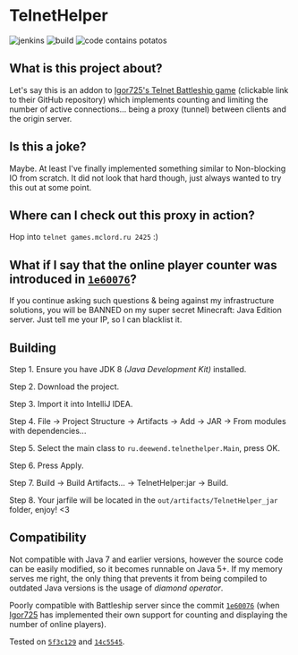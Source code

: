 # TelnetHelper

![jenkins](https://img.shields.io/badge/Jenkins-What%20is%20that-red) 
![build](https://img.shields.io/badge/Build-dying-red) 
![code contains potatos](https://img.shields.io/badge/Code%20contains-potatos-blue)

## What is this project about?
Let's say this is an addon to
[Igor725's Telnet Battleship game](https://github.com/igor725/telebattle) (clickable link
to their GitHub repository) which implements counting and limiting the number of active 
connections... being a proxy (tunnel) between clients and the origin server.
## Is this a joke?
Maybe. At least I've finally implemented something similar to Non-blocking IO from
scratch. It did not look that hard though, just always wanted to try this out at some point.
## Where can I check out this proxy in action?
Hop into `telnet games.mclord.ru 2425` :)
## What if I say that the online player counter was introduced in [`1e60076`](https://github.com/igor725/telebattle/commit/1e60076b8515fe82aaedd6de3af4813a9d99a44d)?
If you continue asking such questions & being against my infrastructure solutions, you will
be BANNED on my super secret Minecraft: Java Edition server. Just tell me your IP, so I can
blacklist it.
## Building
Step 1. Ensure you have JDK 8 _(Java Development Kit)_ installed.

Step 2. Download the project.

Step 3. Import it into IntelliJ IDEA.

Step 4. File -> Project Structure -> Artifacts -> Add -> JAR -> From modules with dependencies...

Step 5. Select the main class to `ru.deewend.telnethelper.Main`, press OK.

Step 6. Press Apply.

Step 7. Build -> Build Artifacts... -> TelnetHelper:jar -> Build.

Step 8. Your jarfile will be located in the `out/artifacts/TelnetHelper_jar` folder, enjoy! <3

## Compatibility

Not compatible with Java 7 and earlier versions, however the source code can be easily
modified, so it becomes runnable on Java 5+. If my memory serves me right, the only thing
that prevents it from being compiled to outdated Java versions is the usage of
_diamond operator_.

Poorly compatible with Battleship server since the commit [`1e60076`](https://github.com/igor725/telebattle/commit/1e60076b8515fe82aaedd6de3af4813a9d99a44d)
(when [Igor725](https://github.com/igor725) has implemented their own support for counting
and displaying the number of online players).

Tested on [`5f3c129`](https://github.com/igor725/telebattle/commit/5f3c129582e34f52420ca192480a95426783f431)
and [`14c5545`](https://github.com/igor725/telebattle/commit/14c5545038928aa2f487b78ce4e0a613cc9a95bb).